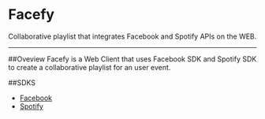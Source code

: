 # Facefy
Collaborative playlist that integrates Facebook and Spotify APIs on the WEB.

---

##Oveview
Facefy is a Web Client that uses Facebook SDK and Spotify SDK to create a collaborative playlist for an user event.

##SDKS
* [Facebook](https://developers.facebook.com/)
* [Spotify](https://developer.spotify.com)

